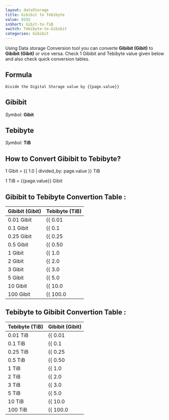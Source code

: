 ```yaml
---
layout: dataStorage
title: Gibibit to Tebibyte
value: 8192
inShort: Gibit-to-TiB
switch: Tebibyte-to-Gibibit
categories: Gibibit
---
```


Using Data storage Conversion tool you can converte **Gibibit (Gibit)** to **Gibibit (Gibit)** or vice versa. Check 1 Gibibit and Tebibyte value given below and also check quick conversion tables.

## Formula
`Divide the Digital Storage value by {{page.value}}`

## Gibibit
*Symbol:* **Gibit**

## Tebibyte
*Symbol:* **TiB**

## How to Convert Gibibit to Tebibyte?

1 Gibit = {{ 1.0 | divided_by: page.value }} TiB

1 TiB = {{page.value}} Gibit


## Gibibit to Tebibyte Convertion Table :

| Gibibit (Gibit) | Tebibyte (TiB) |
| ---- | ---- |
| 0.01 Gibit | {{ 0.01 | divided_by: page.value }} TiB |
| 0.1 Gibit | {{ 0.1 | divided_by: page.value }} TiB |
| 0.25 Gibit | {{ 0.25 | divided_by: page.value }} TiB |
| 0.5 Gibit | {{ 0.50 | divided_by: page.value }} TiB |
| 1 Gibit | {{ 1.0 | divided_by: page.value }} TiB |
| 2 Gibit | {{ 2.0 | divided_by: page.value }} TiB |
| 3 Gibit | {{ 3.0 | divided_by: page.value }} TiB |
| 5 Gibit | {{ 5.0 | divided_by: page.value }} TiB |
| 10 Gibit | {{ 10.0 | divided_by: page.value }} TiB |
| 100 Gibit | {{ 100.0 | divided_by: page.value }} TiB |

## Tebibyte to Gibibit Convertion Table :

| Tebibyte (TiB) | Gibibit (Gibit) |
| ---- | ---- |
| 0.01 TiB | {{ 0.01 | times: page.value }} Gibit |
| 0.1 TiB | {{ 0.1 | times: page.value }} Gibit |
| 0.25 TiB | {{ 0.25 | times: page.value }} Gibit |
| 0.5 TiB | {{ 0.50 | times: page.value }} Gibit |
| 1 TiB | {{ 1.0 | times: page.value }} Gibit |
| 2 TiB | {{ 2.0 | times: page.value }} Gibit |
| 3 TiB | {{ 3.0 | times: page.value }} Gibit |
| 5 TiB | {{ 5.0 | times: page.value }} Gibit |
| 10 TiB | {{ 10.0 | times: page.value }} Gibit |
| 100 TiB | {{ 100.0 | times: page.value }} Gibit |


<script>
document.getElementById('selectInput')[11].selected = true
document.getElementById('selectOutput')[17].selected = true
</script>
